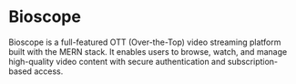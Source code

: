 # Bioscope
Bioscope is a full-featured OTT (Over-the-Top) video streaming platform built with the MERN stack. It enables users to browse, watch, and manage high-quality video content with secure authentication and subscription-based access.
